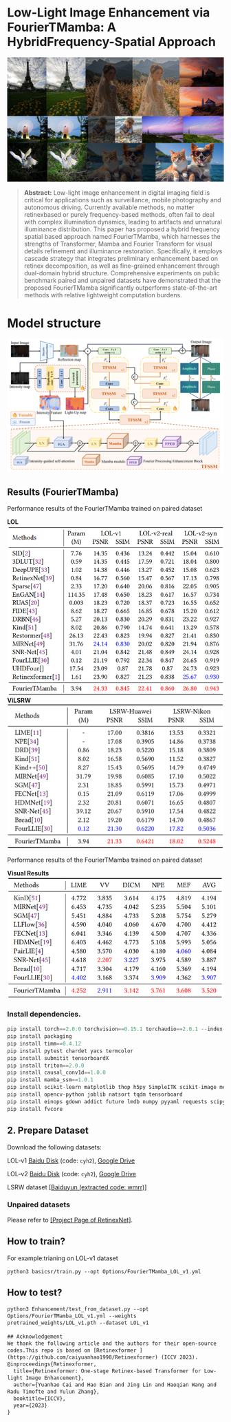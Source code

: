 # Low-Light Image Enhancement via FourierTMamba: A HybridFrequency-Spatial Approach
![visual_results](fig/visual.jpg)
> **Abstract:** Low-light image enhancement in digital imaging field is critical
for applications such as surveillance, mobile photography and autonomous driving. Currently available methods, no matter retinexbased or purely frequency-based methods, often fail to deal with
complex illumination dynamics, leading to artifacts and unnatural illuminance distribution. This paper has proposed a hybrid frequency spatial based approach named FourierTMamba, which harnesses
the strengths of Transformer, Mamba and Fourier Transform for visual details refinement and illuminance restoration. Specifically, it employs cascade strategy that integrates preliminary enhancement
based on retinex decomposition, as well as fine-grained enhancement through dual-domain hybrid structure. Comprehensive experiments on public benchmark paired and unpaired datasets have
demonstrated that the proposed FourierTMamba significantly outperforms state-of-the-art methods with relative lightweight computation burdens.



# Model structure
![model struct](fig/model.png)



## Results (FourierTMamba)
Performance results of the FourierTMamba trained on paired dataset
<summary><strong>LOL</strong> </summary>
<img src = "fig/LOL.png"> 

<summary><strong>ViLSRW</strong></summary>
<img src = "fig/LSRW.png"> 

Performance results of the FourierTMamba trained on paired dataset
<summary><strong>Visual Results</strong></summary>
<img src = "fig/unpaired.png"> 

### Install dependencies.

```python
pip install torch==2.0.0 torchvision==0.15.1 torchaudio==2.0.1 --index-url https://download.pytorch.org/whl/rocm5.4.2
pip install packaging
pip install timm==0.4.12
pip install pytest chardet yacs termcolor
pip install submitit tensorboardX
pip install triton==2.0.0
pip install causal_conv1d==1.0.0
pip install mamba_ssm==1.0.1
pip install scikit-learn matplotlib thop h5py SimpleITK scikit-image medpy
pip install opencv-python joblib natsort tqdm tensorboard
pip install einops gdown addict future lmdb numpy pyyaml requests scipy yapf lpips
pip install fvcore
```
## 2. Prepare Dataset
Download the following datasets:

LOL-v1 [Baidu Disk](https://pan.baidu.com/s/1ZAC9TWR-YeuLIkWs3L7z4g?pwd=cyh2) (code: `cyh2`), [Google Drive](https://drive.google.com/file/d/1L-kqSQyrmMueBh_ziWoPFhfsAh50h20H/view?usp=sharing)

LOL-v2 [Baidu Disk](https://pan.baidu.com/s/1X4HykuVL_1WyB3LWJJhBQg?pwd=cyh2) (code: `cyh2`), [Google Drive](https://drive.google.com/file/d/1Ou9EljYZW8o5dbDCf9R34FS8Pd8kEp2U/view?usp=sharing)

LSRW dataset [[Baiduyun (extracted code: wmrr)]](https://pan.baidu.com/s/1XHWQAS0ZNrnCyZ-bq7MKvA)

### Unpaired datasets 
Please refer to [[Project Page of RetinexNet]](https://daooshee.github.io/BMVC2018website/).

## How to train?
For example:trianing on LOL-v1 dataset
```
python3 basicsr/train.py --opt Options/FourierTMamba_LOL_v1.yml
```

## How to test?
```
python3 Enhancement/test_from_dataset.py --opt Options/FourierTMamba_LOL_v1.yml --weights pretrained_weights/LOL_v1.pth --dataset LOL_v1

## Acknowledgement
We thank the following article and the authors for their open-source codes.This repo is based on [Retinexformer ](https://github.com/caiyuanhao1998/Retinexformer) (ICCV 2023).
@inproceedings{Retinexformer,
  title={Retinexformer: One-stage Retinex-based Transformer for Low-light Image Enhancement},
  author={Yuanhao Cai and Hao Bian and Jing Lin and Haoqian Wang and Radu Timofte and Yulun Zhang},
  booktitle={ICCV},
  year={2023}
}
